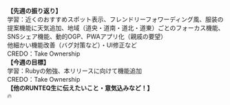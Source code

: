**【先週の振り返り】**<br>
学習：近くのおすすめスポット表示、フレンドリーフォワーディング風、服装の提案機能に天気追加、地域（道央・道南・道北・道東）ごとのフォーカス機能、SNSシェア機能、動的OGP、PWAアプリ化（親戚の要望）<br>
他細かい機能改善（バグ対策など）・UI修正など<br>
CREDO：Take Ownership<br>
**【今週の目標】**<br>
学習：Rubyの勉強、本リリースに向けて機能追加<br>
CREDO：Take Ownership<br>
**【他のRUNTEQ生に伝えたいこと・意気込みなど！】**<br>
🔥
